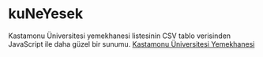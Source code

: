 # kuNeYesek
Kastamonu Üniversitesi yemekhanesi listesinin CSV tablo verisinden JavaScript ile daha güzel bir sunumu.
[Kastamonu Üniversitesi Yemekhanesi](http://kastamonu-yemekhane.kc4ca.com.tr)
